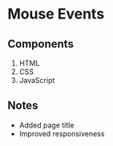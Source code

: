 # Mouse Events

## Components

1. HTML
2. CSS
3. JavaScript

## Notes

- Added page title
- Improved responsiveness
